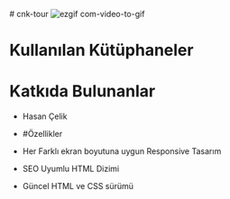 #   c n k - t o u r 
 ![ezgif com-video-to-gif](https://github.com/cenktekinadam/cnk-tour/assets/75929156/32b88ff6-371f-40c8-a6b1-dd7d5b13c82a)

# Kullanılan Kütüphaneler

# Katkıda Bulunanlar 
- Hasan Çelik

- #Özellikler
- Her Farklı ekran boyutuna uygun Responsive Tasarım
- SEO Uyumlu HTML Dizimi
- Güncel HTML ve CSS sürümü
